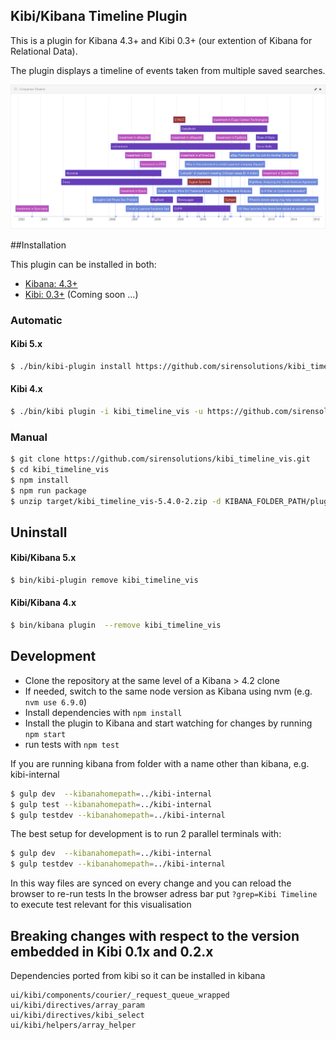 ## Kibi/Kibana Timeline Plugin

This is a plugin for Kibana 4.3+ and Kibi 0.3+ (our extention of Kibana for Relational Data).

The plugin displays a timeline of events taken from multiple saved searches.

![image](img/timeline.png)

##Installation

This plugin can be installed in both:

 * [Kibana: 4.3+](https://www.elastic.co/downloads/past-releases/kibana-4-3-0)
 * [Kibi: 0.3+](https://siren.solutions/kibi) (Coming soon ...)

### Automatic

#### Kibi 5.x
```sh
$ ./bin/kibi-plugin install https://github.com/sirensolutions/kibi_timeline_vis/releases/download/5.4.0-2/kibi_timeline_vis-5.4.0-2.zip
```

#### Kibi 4.x
```sh
$ ./bin/kibi plugin -i kibi_timeline_vis -u https://github.com/sirensolutions/kibi_timeline_vis/releases/download/4.6.4/kibi_timeline_vis-4.6.4.zip
```

### Manual

```sh
$ git clone https://github.com/sirensolutions/kibi_timeline_vis.git
$ cd kibi_timeline_vis
$ npm install
$ npm run package
$ unzip target/kibi_timeline_vis-5.4.0-2.zip -d KIBANA_FOLDER_PATH/plugins/
```

## Uninstall

#### Kibi/Kibana 5.x
```sh
$ bin/kibi-plugin remove kibi_timeline_vis
```

#### Kibi/Kibana 4.x
```sh
$ bin/kibana plugin  --remove kibi_timeline_vis
```

## Development

- Clone the repository at the same level of a Kibana > 4.2 clone
- If needed, switch to the same node version as Kibana using nvm
  (e.g. `nvm use 6.9.0`)
- Install dependencies with `npm install`
- Install the plugin to Kibana and start watching for changes by running
  `npm start`
- run tests with `npm test`

If you are running kibana from folder with a name other than kibana, e.g. kibi-internal

```sh
$ gulp dev  --kibanahomepath=../kibi-internal
$ gulp test --kibanahomepath=../kibi-internal
$ gulp testdev --kibanahomepath=../kibi-internal
```

The best setup for development is to run 2 parallel terminals with:

```sh
$ gulp dev  --kibanahomepath=../kibi-internal
$ gulp testdev --kibanahomepath=../kibi-internal
```

In this way files are synced on every change
and you can reload the browser to re-run tests
In the browser adress bar put ```?grep=Kibi Timeline```
to execute test relevant for this visualisation


## Breaking changes with respect to the version embedded in Kibi 0.1x and 0.2.x

Dependencies ported from kibi so it can be installed in kibana

```
ui/kibi/components/courier/_request_queue_wrapped
ui/kibi/directives/array_param
ui/kibi/directives/kibi_select
ui/kibi/helpers/array_helper
```
